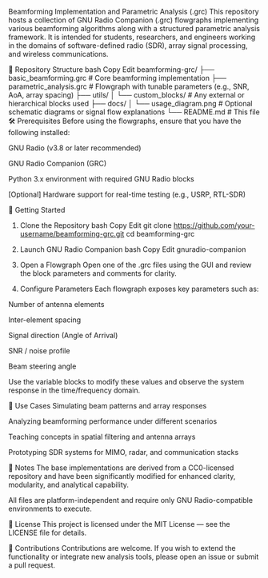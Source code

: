 Beamforming Implementation and Parametric Analysis (.grc)
This repository hosts a collection of GNU Radio Companion (.grc) flowgraphs implementing various beamforming algorithms along with a structured parametric analysis framework. It is intended for students, researchers, and engineers working in the domains of software-defined radio (SDR), array signal processing, and wireless communications.

📁 Repository Structure
bash
Copy
Edit
beamforming-grc/
├── basic_beamforming.grc           # Core beamforming implementation
├── parametric_analysis.grc         # Flowgraph with tunable parameters (e.g., SNR, AoA, array spacing)
├── utils/
│   └── custom_blocks/              # Any external or hierarchical blocks used
├── docs/
│   └── usage_diagram.png           # Optional schematic diagrams or signal flow explanations
└── README.md                       # This file
🛠️ Prerequisites
Before using the flowgraphs, ensure that you have the following installed:

GNU Radio (v3.8 or later recommended)

GNU Radio Companion (GRC)

Python 3.x environment with required GNU Radio blocks

[Optional] Hardware support for real-time testing (e.g., USRP, RTL-SDR)

🚀 Getting Started
1. Clone the Repository
bash
Copy
Edit
git clone https://github.com/your-username/beamforming-grc.git
cd beamforming-grc
2. Launch GNU Radio Companion
bash
Copy
Edit
gnuradio-companion
3. Open a Flowgraph
Open one of the .grc files using the GUI and review the block parameters and comments for clarity.

4. Configure Parameters
Each flowgraph exposes key parameters such as:

Number of antenna elements

Inter-element spacing

Signal direction (Angle of Arrival)

SNR / noise profile

Beam steering angle

Use the variable blocks to modify these values and observe the system response in the time/frequency domain.

🔬 Use Cases
Simulating beam patterns and array responses

Analyzing beamforming performance under different scenarios

Teaching concepts in spatial filtering and antenna arrays

Prototyping SDR systems for MIMO, radar, and communication stacks

📌 Notes
The base implementations are derived from a CC0-licensed repository and have been significantly modified for enhanced clarity, modularity, and analytical capability.

All files are platform-independent and require only GNU Radio-compatible environments to execute.

📄 License
This project is licensed under the MIT License — see the LICENSE file for details.

🤝 Contributions
Contributions are welcome. If you wish to extend the functionality or integrate new analysis tools, please open an issue or submit a pull request.
